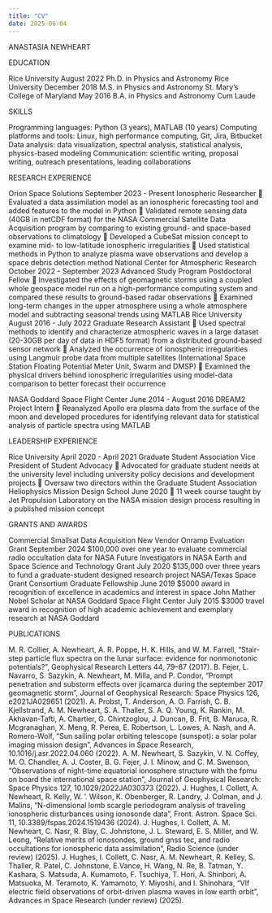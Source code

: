 ```yaml
---
title: "CV"
date: 2025-06-04
---
```

ANASTASIA NEWHEART

EDUCATION
 
Rice University	August 2022
Ph.D. in Physics and Astronomy
Rice University	December 2018
M.S. in Physics and Astronomy
St. Mary’s College of Maryland	May 2016
B.A. in Physics and Astronomy
Cum Laude

SKILLS
 
Programming languages: Python (3 years), MATLAB (10 years)
Computing platforms and tools: Linux, high performance computing, Git, Jira, Bitbucket
Data analysis: data visualization, spectral analysis, statistical analysis, physics-based modeling
Communication: scientific writing, proposal writing, outreach presentations, leading collaborations

RESEARCH EXPERIENCE
 
Orion Space Solutions	September 2023 - Present
Ionospheric Researcher
	Evaluated a data assimilation model as an ionospheric forecasting tool and added features to the model in Python
	Validated remote sensing data (40GB in netCDF format) for the NASA Commercial Satellite Data Acquisition program by comparing to existing ground- and space-based observations to climatology
	Developed a CubeSat mission concept to examine mid- to low-latitude ionospheric irregularities
	Used statistical methods in Python to analyze plasma wave observations and develop a space debris detection method
National Center for Atmospheric Research	October 2022 - September 2023
Advanced Study Program Postdoctoral Fellow
	Investigated the effects of geomagnetic storms using a coupled whole geospace model run on a high-performance computing system and compared these results to ground-based radar observations
	Examined long-term changes in the upper atmosphere using a whole atmosphere model and subtracting seasonal trends using MATLAB
Rice University								           August 2016 - July 2022
Graduate Research Assistant
	Used spectral methods to identify and characterize atmospheric waves in a large dataset (20-30GB per day of data in HDF5 format) from a distributed ground-based sensor network
	Analyzed the occurrence of ionospheric irregularities using Langmuir probe data from multiple satellites (International Space Station Floating Potential Meter Unit, Swarm and DMSP)
	Examined the physical drivers behind ionospheric irregularities using model-data comparison to better forecast their occurrence 

NASA Goddard Space Flight Center	                              			           June 2014 - August 2016
DREAM2 Project Intern
	Reanalyzed Apollo era plasma data from the surface of the moon and developed procedures for identifying relevant data for statistical analysis of particle spectra using MATLAB

LEADERSHIP EXPERIENCE
 
Rice University	April 2020 - April 2021
Graduate Student Association Vice President of Student Advocacy
	Advocated for graduate student needs at the university level including university policy decisions and development projects
	Oversaw two directors within the Graduate Student Association
Heliophysics Mission Design School	June 2020
	11 week course taught by Jet Propulsion Laboratory on the NASA mission design process resulting in a published mission concept

GRANTS AND AWARDS
 
Commercial Smallsat Data Acquisition New Vendor Onramp Evaluation Grant	            September 2024
$100,000 over one year to evaluate commercial radio occultation data for NASA
Future Investigators in NASA Earth and Space Science and Technology Grant		           July 2020 
$135,000 over three years to fund a graduate-student designed research project
NASA/Texas Space Grant Consortium Graduate Fellowship	June 2019
$5000 award in recognition of excellence in academics and interest in space
John Mather Nobel Scholar at NASA Goddard Space Flight Center	July 2015
$3000 travel award in recognition of high academic achievement and exemplary research at NASA Goddard

PUBLICATIONS
 
M. R. Collier, A. Newheart, A. R. Poppe, H. K. Hills, and W. M. Farrell, “Stair-step particle flux spectra on the lunar surface: evidence for nonmonotonic potentials?”, Geophysical Research Letters 44, 79–87 (2017).
B. Fejer, L. Navarro, S. Sazykin, A. Newheart, M. Milla, and P. Condor, “Prompt penetration and substorm effects over jicamarca during the september 2017 geomagnetic storm”, Journal of Geophysical Research: Space Physics 126, e2021JA029651 (2021).
A. Probst, T. Anderson, A. O. Farrish, C. B. Kjellstrand, A. M. Newheart, S. A. Thaller, S. A. Q. Young, K. Rankin, M. Akhavan-Tafti, A. Chartier, G. Chintzoglou, J. Duncan, B. Frit, B. Maruca, R. Mcgranaghan, X. Meng, R. Perea, E. Robertson, L. Lowes, A. Nash, and A. Romero-Wolf, “Sun sailing polar orbiting telescope (sunspot): a solar polar imaging mission design”, Advances in Space Research, 10.1016/j.asr.2022.04.060 (2022).
A. M. Newheart, S. Sazykin, V. N. Coffey, M. O. Chandler, A. J. Coster, B. G. Fejer, J. I. Minow, and C. M. Swenson, “Observations of night-time equatorial ionosphere structure with the fpmu on board the international space station”, Journal of Geophysical Research: Space Physics 127, 10.1029/2022JA030373 (2022).
J. Hughes, I. Collett, A. Newheart, R. Kelly, W. ’. Wilson, K. Obenberger, R. Landry, J. Colman, and J. Malins, “N-dimensional lomb scargle periodogram analysis of traveling ionospheric disturbances using ionosonde data”, Front. Astron. Space Sci. 11, 10.3389/fspas.2024.1519436 (2024).
J. Hughes, I. Collett, A. M. Newheart, C. Nasr, R. Blay, C. Johnstone, J. L. Steward, E. S. Miller, and W. Leong, “Relative merits of ionosondes, ground gnss tec, and radio occultations for ionospheric data assimilation”, Radio Science (under review) (2025).
J. Hughes, I. Collett, C. Nasr, A. M. Newheart, R. Kelley, S. Thaller, R. Patel, C. Johnstone, E.Vance, H. Wang, N. Re, B. Tatman, Y. Kashara, S. Matsuda, A. Kumamoto, F. Tsuchiya, T. Hori, A. Shinbori, A. Matsuoka, M. Teramoto, K. Yamamoto, Y. Miyoshi, and I. Shinohara, “Vlf electric field observations of orbit-driven plasma waves in low earth orbit”, Advances in Space Research (under review) (2025).

